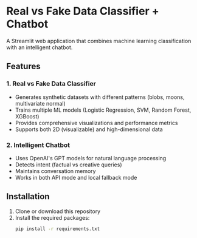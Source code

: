 # Real vs Fake Data Classifier + Chatbot

A Streamlit web application that combines machine learning classification with an intelligent chatbot.

## Features

### 1. Real vs Fake Data Classifier
- Generates synthetic datasets with different patterns (blobs, moons, multivariate normal)
- Trains multiple ML models (Logistic Regression, SVM, Random Forest, XGBoost)
- Provides comprehensive visualizations and performance metrics
- Supports both 2D (visualizable) and high-dimensional data

### 2. Intelligent Chatbot
- Uses OpenAI's GPT models for natural language processing
- Detects intent (factual vs creative queries)
- Maintains conversation memory
- Works in both API mode and local fallback mode

## Installation

1. Clone or download this repository
2. Install the required packages:
   ```bash
   pip install -r requirements.txt